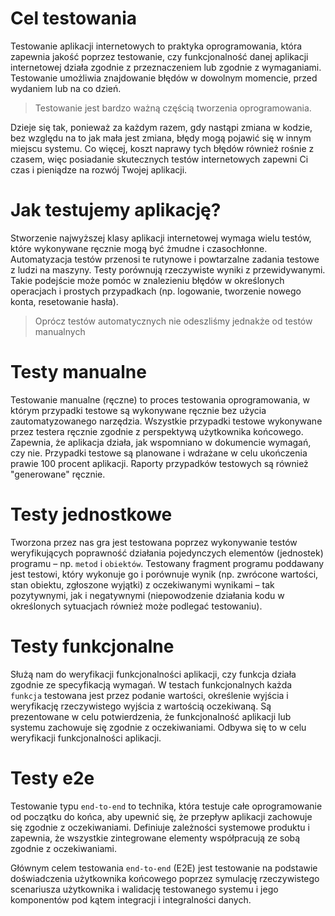 # Cel testowania
Testowanie aplikacji internetowych to praktyka oprogramowania, która zapewnia jakość poprzez testowanie,
czy funkcjonalność danej aplikacji internetowej działa zgodnie z przeznaczeniem lub zgodnie z wymaganiami.
Testowanie umożliwia znajdowanie błędów w dowolnym momencie, przed wydaniem lub na co dzień.

>Testowanie jest bardzo ważną częścią tworzenia oprogramowania. 

Dzieje się tak, ponieważ za każdym razem, 
gdy nastąpi zmiana w kodzie, bez względu na to jak mała jest zmiana, błędy mogą pojawić się w innym miejscu systemu. 
Co więcej, koszt naprawy tych błędów również rośnie z czasem, więc posiadanie skutecznych testów internetowych 
zapewni Ci czas i pieniądze na rozwój Twojej aplikacji.

# Jak testujemy aplikację?

Stworzenie najwyższej klasy aplikacji internetowej wymaga wielu testów, które wykonywane ręcznie mogą być żmudne 
i czasochłonne. Automatyzacja testów przenosi te rutynowe i powtarzalne zadania testowe z ludzi na maszyny. Testy 
porównują rzeczywiste wyniki z przewidywanymi. Takie podejście może pomóc w znalezieniu błędów w określonych operacjach 
i prostych przypadkach (np. logowanie, tworzenie nowego konta, resetowanie hasła).

>Oprócz testów automatycznych nie odeszliśmy jednakże od testów manualnych

# Testy manualne

Testowanie manualne (ręczne) to proces testowania oprogramowania, w którym przypadki testowe są wykonywane ręcznie bez użycia 
zautomatyzowanego narzędzia. Wszystkie przypadki testowe wykonywane przez testera ręcznie zgodnie z perspektywą 
użytkownika końcowego. Zapewnia, że aplikacja działa, jak wspomniano w dokumencie wymagań, czy nie. Przypadki testowe
są planowane i wdrażane w celu ukończenia prawie 100 procent aplikacji. Raporty przypadków testowych są również 
"generowane" ręcznie.

# Testy jednostkowe

Tworzona przez nas gra jest testowana poprzez wykonywanie testów weryfikujących poprawność działania pojedynczych 
elementów (jednostek) programu – np. `metod` i `obiektów`. Testowany fragment programu poddawany jest testowi, 
który wykonuje go i porównuje wynik (np. zwrócone wartości, stan obiektu, zgłoszone wyjątki) z oczekiwanymi wynikami – 
tak pozytywnymi, jak i negatywnymi (niepowodzenie działania kodu w określonych sytuacjach również może 
podlegać testowaniu).

# Testy funkcjonalne

Służą nam do weryfikacji funkcjonalności aplikacji, czy funkcja działa zgodnie ze specyfikacją wymagań.
W testach funkcjonalnych każda `funkcja` testowana jest przez podanie wartości, określenie wyjścia i weryfikację rzeczywistego 
wyjścia z wartością oczekiwaną. Są prezentowane w celu potwierdzenia, że funkcjonalność aplikacji lub systemu 
zachowuje się zgodnie z oczekiwaniami. Odbywa się to w celu weryfikacji funkcjonalności aplikacji.

# Testy e2e

Testowanie typu `end-to-end` to technika, która testuje całe oprogramowanie od początku do końca, aby upewnić się, 
że przepływ aplikacji zachowuje się zgodnie z oczekiwaniami. Definiuje zależności systemowe produktu i zapewnia, 
że wszystkie zintegrowane elementy współpracują ze sobą zgodnie z oczekiwaniami.

Głównym celem testowania `end-to-end` (E2E) jest testowanie na podstawie doświadczenia użytkownika końcowego poprzez 
symulację rzeczywistego scenariusza użytkownika i walidację testowanego systemu i 
jego komponentów pod kątem integracji i integralności danych.